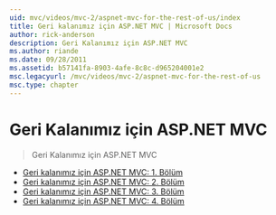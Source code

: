 ```yaml
---
uid: mvc/videos/mvc-2/aspnet-mvc-for-the-rest-of-us/index
title: Geri kalanımız için ASP.NET MVC | Microsoft Docs
author: rick-anderson
description: Geri Kalanımız için ASP.NET MVC
ms.author: riande
ms.date: 09/28/2011
ms.assetid: b57141fa-8903-4afe-8c8c-d965204001e2
msc.legacyurl: /mvc/videos/mvc-2/aspnet-mvc-for-the-rest-of-us
msc.type: chapter
---
```

<a name="aspnet-mvc-for-the-rest-of-us"></a>Geri Kalanımız için ASP.NET MVC
====================
> Geri Kalanımız için ASP.NET MVC


- [Geri kalanımız için ASP.NET MVC: 1. Bölüm](aspnet-mvc-for-the-rest-of-us-part-1.md)
- [Geri kalanımız için ASP.NET MVC: 2. Bölüm](aspnet-mvc-for-the-rest-of-us-part-2.md)
- [Geri kalanımız için ASP.NET MVC: 3. Bölüm](aspnet-mvc-for-the-rest-of-us-part-3.md)
- [Geri kalanımız için ASP.NET MVC: 4. Bölüm](aspnet-mvc-for-the-rest-of-us-part-4.md)
